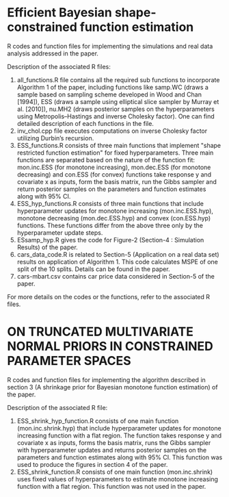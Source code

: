 # Efficient Bayesian shape-constrained function estimation

R codes and function files for implementing the simulations and real data analysis addressed in the paper.

Description of the associated R files:

1. all_functions.R file contains all the required sub functions to incorporate Algorithm 1 of the paper, including functions like samp.WC    (draws a sample based on sampling scheme developed in Wood and Chan [1994]), ESS (draws a sample using elliptical slice sampler by        Murray et al. [2010]), nu.MH2 (draws posterior samples on the hyperparameters using Metropolis–Hastings and inverse Cholesky factor).      One can find detailed description of each functions in the file.
2. inv_chol.cpp file executes computations on inverse Cholesky factor utilizing Durbin’s recursion.
3. ESS_functions.R consists of three main functions that implement "shape restricted function estimation" for fixed hyperparameters. Three    main functions are separated based on the nature of the function fit: mon.inc.ESS (for monotone increasing), mon.dec.ESS (for monotone    decreasing) and con.ESS (for convex) functions take response y and covariate x as inputs, form the basis matrix, run the Gibbs sampler    and return posterior samples on the parameters and function estimates along with 95% CI.
4. ESS_hyp_functions.R consists of three main functions that include hyperparameter updates for monotone increasing (mon.inc.ESS.hyp),        monotone decreasing (mon.dec.ESS.hyp) and convex (con.ESS.hyp) functions. These functions differ from the above three only by the          hyperparameter update steps.
5. ESsamp_hyp.R gives the code for Figure-2 (Section-4 : Simulation Results) of the paper.
6. cars_data_code.R is related to Section-5 (Application on a real data set) results on application of Algorithm 1. This code calculates      MSPE of one split of the 10 splits. Details can be found in the paper.
7. cars-mbart.csv contains car price data considered in Section-5 of the paper.

For more details on the codes or the functions, refer to the associated R files.

# ON TRUNCATED MULTIVARIATE NORMAL PRIORS IN CONSTRAINED PARAMETER SPACES

R codes and function files for implementing the algorithm described in section 3 (A shrinkage prior for Bayesian monotone function estimation) of the paper.

Description of the associated R file:

1. ESS_shrink_hyp_function.R consists of one main function (mon.inc.shrink.hyp) that include hyperparameter updates for monotone              increasing function with a flat region. The function takes response y and covariate x as inputs, forms the basis matrix, runs the Gibbs    sampler with hyperparameter updates and returns posterior samples on the parameters and function estimates along with 95% CI. This        function was used to produce the figures in section 4 of the paper.
2. ESS_shrink_function.R consists of one main function (mon.inc.shrink) uses fixed values of hyperparameters to estimate monotone            increasing function with a flat region. This function was not used in the paper.
